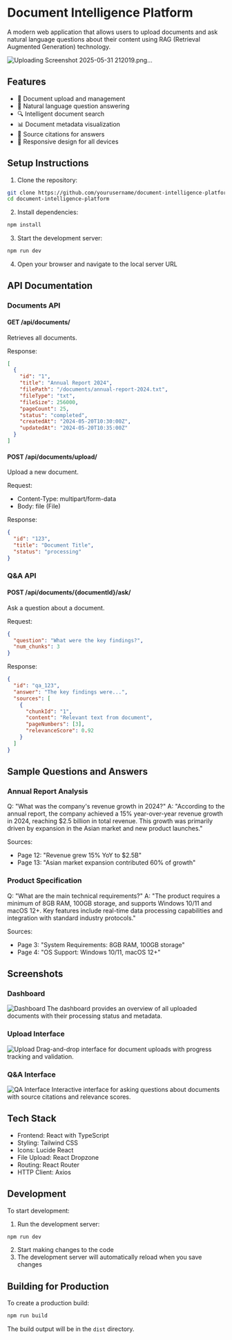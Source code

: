 # Document Intelligence Platform

A modern web application that allows users to upload documents and ask natural language questions about their content using RAG (Retrieval Augmented Generation) technology.

![Uploading Screenshot 2025-05-31 212019.png…]()


## Features

- 📄 Document upload and management
- 💬 Natural language question answering
- 🔍 Intelligent document search
- 📊 Document metadata visualization
- 🔗 Source citations for answers
- 📱 Responsive design for all devices

## Setup Instructions

1. Clone the repository:
```bash
git clone https://github.com/yourusername/document-intelligence-platform.git
cd document-intelligence-platform
```

2. Install dependencies:
```bash
npm install
```

3. Start the development server:
```bash
npm run dev
```

4. Open your browser and navigate to the local server URL

## API Documentation

### Documents API

#### GET /api/documents/
Retrieves all documents.

Response:
```json
[
  {
    "id": "1",
    "title": "Annual Report 2024",
    "filePath": "/documents/annual-report-2024.txt",
    "fileType": "txt",
    "fileSize": 256000,
    "pageCount": 25,
    "status": "completed",
    "createdAt": "2024-05-20T10:30:00Z",
    "updatedAt": "2024-05-20T10:35:00Z"
  }
]
```

#### POST /api/documents/upload/
Upload a new document.

Request:
- Content-Type: multipart/form-data
- Body: file (File)

Response:
```json
{
  "id": "123",
  "title": "Document Title",
  "status": "processing"
}
```

### Q&A API

#### POST /api/documents/{documentId}/ask/
Ask a question about a document.

Request:
```json
{
  "question": "What were the key findings?",
  "num_chunks": 3
}
```

Response:
```json
{
  "id": "qa_123",
  "answer": "The key findings were...",
  "sources": [
    {
      "chunkId": "1",
      "content": "Relevant text from document",
      "pageNumbers": [3],
      "relevanceScore": 0.92
    }
  ]
}
```

## Sample Questions and Answers

### Annual Report Analysis
Q: "What was the company's revenue growth in 2024?"
A: "According to the annual report, the company achieved a 15% year-over-year revenue growth in 2024, reaching $2.5 billion in total revenue. This growth was primarily driven by expansion in the Asian market and new product launches."

Sources:
- Page 12: "Revenue grew 15% YoY to $2.5B"
- Page 13: "Asian market expansion contributed 60% of growth"

### Product Specification
Q: "What are the main technical requirements?"
A: "The product requires a minimum of 8GB RAM, 100GB storage, and supports Windows 10/11 and macOS 12+. Key features include real-time data processing capabilities and integration with standard industry protocols."

Sources:
- Page 3: "System Requirements: 8GB RAM, 100GB storage"
- Page 4: "OS Support: Windows 10/11, macOS 12+"

## Screenshots

### Dashboard
![Dashboard](https://images.pexels.com/photos/8566472/pexels-photo-8566472.jpeg?auto=compress&cs=tinysrgb&w=1200)
The dashboard provides an overview of all uploaded documents with their processing status and metadata.

### Upload Interface
![Upload](https://images.pexels.com/photos/8566473/pexels-photo-8566473.jpeg?auto=compress&cs=tinysrgb&w=1200)
Drag-and-drop interface for document uploads with progress tracking and validation.

### Q&A Interface
![QA Interface](https://images.pexels.com/photos/8566474/pexels-photo-8566474.jpeg?auto=compress&cs=tinysrgb&w=1200)
Interactive interface for asking questions about documents with source citations and relevance scores.

## Tech Stack

- Frontend: React with TypeScript
- Styling: Tailwind CSS
- Icons: Lucide React
- File Upload: React Dropzone
- Routing: React Router
- HTTP Client: Axios

## Development

To start development:

1. Run the development server:
```bash
npm run dev
```

2. Start making changes to the code
3. The development server will automatically reload when you save changes

## Building for Production

To create a production build:

```bash
npm run build
```

The build output will be in the `dist` directory.
